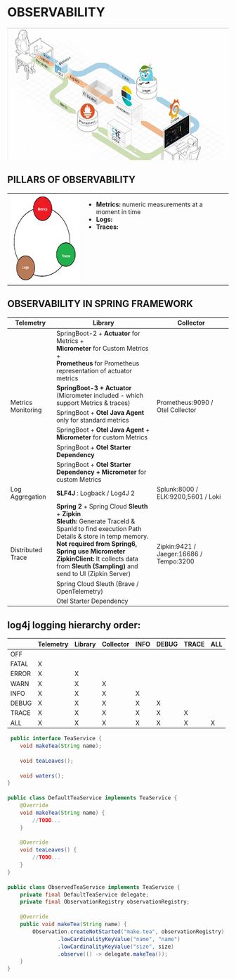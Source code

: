 # OBSERVABILITY
<img src="observability.jpg" width="600" height="300">


## PILLARS OF OBSERVABILITY


<table style="border: none; width: 100%; ">
  <tr style="border: none">
    <td style="border: none"><img width="200" height="200" src="observability_pillars.jpg"></td>
    <td style="border: none; vertical-align: top">
        <ul>
            <li><b>Metrics: </b> numeric measurements at a moment in time</li>
            <li><b>Logs: </b></li>
            <li><b>Traces:  </b></li>
        </ul>
    </td>
  </tr>
 </table>


## OBSERVABILITY IN SPRING FRAMEWORK
<table>
    <thead>
        <tr>
            <th>Telemetry</th>
            <th>Library</th>
            <th>Collector</th>
        </tr>
    </thead>
    <tbody>
        <tr>
            <td rowspan=6>Metrics Monitoring</td>
            <td rowspan=1>
                SpringBoot-2 + <b>Actuator</b> for Metrics + 
                <br/><b>Micrometer</b> for Custom Metrics +
                <br/><b>Prometheus</b> for Prometheus representation of actuator metrics
            <td rowspan=6>Prometheus:9090 / Otel Collector</td>
        </tr>
        <tr>
            <td rowspan=1><b>SpringBoot-3 + Actuator </b>(Micrometer included - which support Metrics & traces)</td>
        </tr>
        <tr>
            <td rowspan=1>SpringBoot + <b>Otel Java Agent</b> only for standard metrics</td>
        </tr>
        <tr>
            <td rowspan=1>SpringBoot + <b>Otel Java Agent</b> + <b>Micrometer</b> for custom Metrics</td>
        </tr>
        <tr>
            <td rowspan=1>SpringBoot + <b>Otel Starter Dependency</b></td>
        </tr>
        <tr>
            <td rowspan=1>SpringBoot + <b>Otel Starter Dependency + Micrometer </b> for custom Metrics</td>
        </tr>
        <tr>
            <td>Log Aggregation</td>
            <td> <b>SLF4J</b> : Logback / Log4J 2 </td>
            <td>
                Splunk:8000 / ELK:9200,5601 / Loki
            </td>
        </tr>
        <tr>
            <td rowspan=3>Distributed Trace</td>
            <td>
                <b>Spring 2</b> + Spring Cloud <b>Sleuth</b> + <b>Zipkin</b>
                <br/> <b>Sleuth:</b> Generate TraceId & SpanId to find execution Path Details & store in temp memory.
                <br/><b>Not required from Spring6, Spring use Micrometer</b>
                <br/><b>ZipkinClient:</b> It collects data from <b>Sleuth (Sampling) </b> and send to UI (Zipkin Server)
            </td>
            <td rowspan=3>Zipkin:9421 / Jaeger:16686 / Tempo:3200</td>
        </tr>
        <tr>
            <td>Spring Cloud Sleuth (Brave / OpenTelemetry)</td>
        </tr>
        <tr>
            <td>Otel Starter Dependency</td>
        </tr>
    </tbody>
</table>

## log4j logging hierarchy order:

|       | Telemetry | Library | Collector | INFO | DEBUG | TRACE | ALL
|-------|-----------|---------|-----------|------|-------|-------|----
| OFF   |           |         |           |  |       |  | 
| FATAL | X         |         |           |  |       |  | 
| ERROR | X         | X       |           |  |       |  | 
| WARN  | X         | X       | X         |  |       |  | 
| INFO  | X         | X       | X         | X |       |  | 
| DEBUG | X         | X       | X         | X | X     |  | 
| TRACE | X         | X       | X         | X | X     | X | 
| ALL   | X         | X       | X         | X | X     | X | X

````java
 public interface TeaService {
    void makeTea(String name);

    void teaLeaves();

    void waters();
}

public class DefaultTeaService implements TeaService {
    @Override
    void makeTea(String name) {
        //TODO...
    }

    @Override
    void teaLeaves() {
        //TODO...
    }
}

public class ObservedTeaService implements TeaService {
    private final DefaultTeaService delegate;
    private final ObservationRegistry observationRegistry;

    @Override
    public void makeTea(String name) {
        Observation.createNotStarted("make.tea", observationRegistry)
                .lowCardinalityKeyValue("name", "name")
                .lowCardinalityKeyValue("size", size)
                .observe(() -> delegate.makeTea());
    }
}
````
